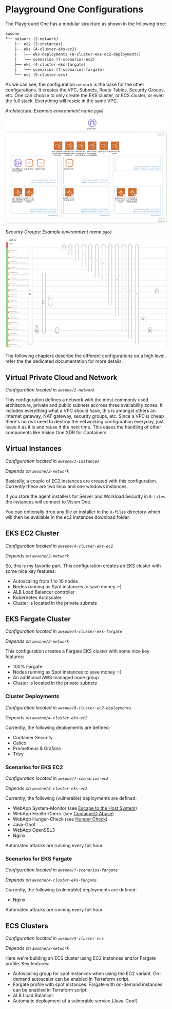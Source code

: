 # Playground One Configurations

The Playground One has a modular structure as shown in the following tree:

```
awsone
└── network (2-network)
    ├── ec2 (3-instances)
    ├── eks (4-cluster-eks-ec2)
    |   ├── eks-deployments (8-cluster-eks-ec2-deployments)
    |   └── scenarios (7-scenarios-ec2)
    ├── eks (4-cluster-eks-fargate)
    |   └── scenarios (7-scenarios-fargate)
    └── ecs (5-cluster-ecs)
```

As we can see, the configuration `network` is the base for the other configurations. It creates the VPC, Subnets, Route Tables, Security Groups, etc. One can choose to only create the EKS cluster, or ECS cluster, or even the full stack. Everything will reside in the same VPC.

*Architecture: Example environment name `pgo8`*

![alt text](images/architecture.png "Architecture diagram")

*Security Groups: Example environment name `pgo8`*

![alt text](images/security-groups.png "Security Groups")

The following chapters describe the different configurations on a high level, refer the the dedicated documentation for more details.

## Virtual Private Cloud and Network

*Configuration located in `awsone/2-network`*

This configuration defines a network with the most commonly used architecture, private and public subnets accross three availability zones. It includes everything what a VPC should have, this is amongst others an internet gateway, NAT gateway, security groups, etc. Since a VPC is cheap there's no real need to destroy the networking configuration everyday, just leave it as it is and reuse it the next time. This eases the handling of other components like Vision One XDR for Containers.

## Virtual Instances

*Configuration located in `awsone/3-instances`*

*Depends on `awsone/2-network`*

Basically, a couple of EC2 instances are created with this configuration. Currently these are two linux and one windows instances.

If you store the agent installers for Server and Workload Security in `0-files` the instances will connect to Vision One.

You can optionally drop any file or installer in the `0-files` directory which will then be available in the ec2 instances download folder.

## EKS EC2 Cluster

*Configuration located in `awsone/4-cluster-eks-ec2`*

*Depends on `awsone/2-network`*

So, this is my favorite part. This configuration creates an EKS cluster with some nice key features:

- Autoscaling from 1 to 10 nodes
- Nodes running as Spot instances to save money :-)
- ALB Load Balancer controller
- Kubernetes Autoscaler
- Cluster is located in the private subnets

## EKS Fargate Cluster

*Configuration located in `awsone/4-cluster-eks-fargate`*

*Depends on `awsone/2-network`*

This configuration creates a Fargate EKS cluster with some nice key features:

- 100% Fargate
- Nodes running as Spot instances to save money :-)
- An additional AWS managed node group
- Cluster is located in the private subnets

### Cluster Deployments

*Configuration located in `awsone/8-cluster-ec2-deployments`*

*Depends on `awsone/4-cluster-eks-ec2`*

Currently, the following deployments are defined:

- Container Security
- Calico
- Prometheus & Grafana
- Trivy

### Scenarios for EKS EC2

*Configuration located in `awsone/7-scenarios-ec2`*

*Depends on `awsone/4-cluster-eks-ec2`*

Currently, the following (vulnerable) deployments are defined:

- WebApp System-Monitor (see [Escape to the Host System](../scenarios/container-security-eks-escape.md))
- WebApp Health-Check (see [ContainerD Abuse](../scenarios/container-security-eks-dind-exploitation.md))
- WebApp Hunger-Check (see [Hunger Check](../scenarios/hunger-check.md))
- Java-Goof
- WebApp OpenSSL3
- Nginx

Automated attacks are running every full hour.

### Scenarios for EKS Fargate

*Configuration located in `awsone/7-scenarios-fargate`*

*Depends on `awsone/4-cluster-eks-fargate`*

Currently, the following (vulnerable) deployments are defined:

- Nginx

Automated attacks are running every full hour.

## ECS Clusters

*Configuration located in `awsone/5-cluster-ecs`*

*Depends on `awsone/2-network`*

Here we're building an ECS cluster using EC2 instances and/or Fargate profile. Key features:

- Autoscaling group for spot instances when using the EC2 variant. On-demand autoscaler can be enabled in Terraform script.
- Fargate profile with spot instances. Fargate with on-demand instances can be enabled in Terraform script.
- ALB Load Balancer
- Automatic deployment of a vulnerable service (Java-Goof)

